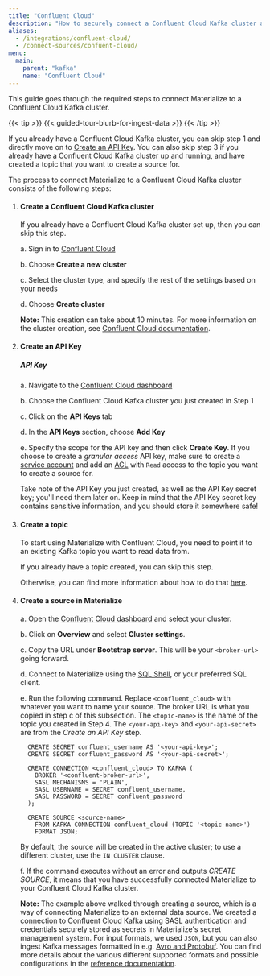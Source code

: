 ```yaml
---
title: "Confluent Cloud"
description: "How to securely connect a Confluent Cloud Kafka cluster as a source to Materialize."
aliases:
  - /integrations/confluent-cloud/
  - /connect-sources/confuent-cloud/
menu:
  main:
    parent: "kafka"
    name: "Confluent Cloud"
---
```


[//]: # "TODO(morsapaes) The Kafka guides need to be rewritten for consistency
with the Postgres ones. We should include spill to disk in the guidance then."

This guide goes through the required steps to connect Materialize to a Confluent
Cloud Kafka cluster.

{{< tip >}}
{{< guided-tour-blurb-for-ingest-data >}}
{{< /tip >}}

If you already have a Confluent Cloud Kafka cluster, you can skip step 1 and
directly move on to [Create an API Key](#create-an-api-key). You can also skip
step 3 if you already have a Confluent Cloud Kafka cluster up and running, and
have created a topic that you want to create a source for.

The process to connect Materialize to a Confluent Cloud Kafka cluster consists
of the following steps:

1. #### Create a Confluent Cloud Kafka cluster

    If you already have a Confluent Cloud Kafka cluster set up, then you can
    skip this step.

    a. Sign in to [Confluent Cloud](https://confluent.cloud/)

    b. Choose **Create a new cluster**

    c. Select the cluster type, and specify the rest of the settings based on
    your needs

    d. Choose **Create cluster**

    **Note:** This creation can take about 10 minutes. For more information on the cluster creation, see [Confluent Cloud documentation](https://docs.confluent.io/cloud/current/get-started/index.html#step-1-create-a-ak-cluster-in-ccloud).

2. #### Create an API Key

    ##### API Key

    a. Navigate to the [Confluent Cloud dashboard](https://confluent.cloud/)

    b. Choose the Confluent Cloud Kafka cluster you just created in Step 1

    c. Click on the **API Keys** tab

    d. In the **API Keys** section, choose **Add Key**

    e. Specify the scope for the API key and then click **Create Key**. If you
    choose to create a _granular access_ API key, make sure to create a
    [service account](https://docs.confluent.io/cloud/current/access-management/identity/service-accounts.html#create-a-service-account-using-the-ccloud-console)
    and add an [ACL](https://docs.confluent.io/cloud/current/access-management/access-control/acl.html#use-access-control-lists-acls-for-ccloud)
    with `Read` access to the topic you want to create a source for.

    Take note of the API Key you just created, as well as the API Key secret
    key; you'll need them later on. Keep in mind that the API Key secret key
    contains sensitive information, and you should store it somewhere safe!

3. #### Create a topic

    To start using Materialize with Confluent Cloud, you need to point it to an
    existing Kafka topic you want to read data from.

    If you already have a topic created, you can skip this step.

    Otherwise, you can find more information about how to do that [here](https://docs.confluent.io/cloud/current/get-started/index.html#step-2-create-a-ak-topic).

4. #### Create a source in Materialize

    a. Open the [Confluent Cloud dashboard](https://confluent.cloud/) and select your cluster.

    b. Click on **Overview** and select **Cluster settings**.

    c. Copy the URL under **Bootstrap server**. This will be your `<broker-url>` going forward.

    d. Connect to Materialize using the [SQL Shell](https://console.materialize.com/),
       or your preferred SQL client.

    e. Run the following command. Replace `<confluent_cloud>` with whatever you
    want to name your source. The broker URL is what you copied in step c of
    this subsection. The `<topic-name>` is the name of the topic you created in
    Step 4. The `<your-api-key>` and `<your-api-secret>` are from the _Create
    an API Key_ step.

    ```mzsql
      CREATE SECRET confluent_username AS '<your-api-key>';
      CREATE SECRET confluent_password AS '<your-api-secret>';

      CREATE CONNECTION <confluent_cloud> TO KAFKA (
        BROKER '<confluent-broker-url>',
        SASL MECHANISMS = 'PLAIN',
        SASL USERNAME = SECRET confluent_username,
        SASL PASSWORD = SECRET confluent_password
      );

      CREATE SOURCE <source-name>
        FROM KAFKA CONNECTION confluent_cloud (TOPIC '<topic-name>')
        FORMAT JSON;
    ```
    By default, the source will be created in the active cluster; to use a different
    cluster, use the `IN CLUSTER` clause.

    f. If the command executes without an error and outputs _CREATE SOURCE_, it
    means that you have successfully connected Materialize to your Confluent
    Cloud Kafka cluster.

    **Note:** The example above walked through creating a source, which is a way
    of connecting Materialize to an external data source. We created a
    connection to Confluent Cloud Kafka using SASL authentication and credentials
    securely stored as secrets in Materialize's secret management system. For
    input formats, we used `JSON`, but you can also ingest Kafka messages
    formatted in e.g. [Avro and Protobuf](/sql/create-source/kafka/#supported-formats).
    You can find more details about the various different supported formats and
    possible configurations in the [reference documentation](/sql/create-source/kafka/).

